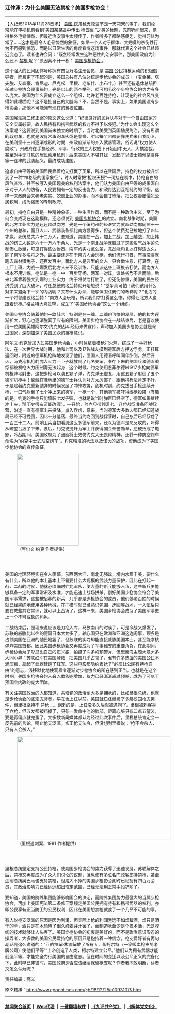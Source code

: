 ### 江仲渊：为什么美国无法禁枪？美国步枪协会！
------------------------

<p>
 【大纪元2018年12月25日讯】
 <a href="http://www.epochtimes.com/gb/tag/%E7%BE%8E%E5%9B%BD.html">
  美国
 </a>
 民用枪支泛滥不是一天两天的事了，我们经常能在电视机前看到“美国某某高中传出
 <a href="http://www.epochtimes.com/gb/tag/%E6%9E%AA%E5%87%BB%E6%A1%88.html">
  枪击案
 </a>
 ”之类的标题，先前听闻起来，觉得格外毛骨悚然，但最近治安事件太频传了，作者听多了都略感疲乏，觉得习以为常了……这才是最令人毛骨悚然的象征，如果一个人对于群体、大规模的杀伤性行为不再感到惊恐，而是以日常生活的角度看待这场事件，那就代表这个社会已经趋近变态了。读者也许会问：“既然经常发生这种恶性的治安事件，那美国政府为什么还不
 <a href="http://www.epochtimes.com/gb/tag/%E7%A6%81%E6%9E%AA.html">
  禁枪
 </a>
 呢？”原因离不开一者：
 <a href="http://www.epochtimes.com/gb/tag/%E7%BE%8E%E5%9B%BD%E6%AD%A5%E6%9E%AA%E5%8D%8F%E4%BC%9A.html">
  美国步枪协会
 </a>
 。
</p>
<p>
 这个强大的民间团体号称拥有四百万名注册会员，是
 <a href="http://www.epochtimes.com/gb/tag/%E7%BE%8E%E5%9B%BD.html">
  美国
 </a>
 公民持枪运动的积极倡导者，而且更了不起的是，美国总共有八位总统是步枪协会的成员！（麦金莱、塔夫脱、艾森豪、肯尼迪、尼克松、里根、老布什、小布什。）甚至还有退休总统担任过步枪协会理事长的。光是以上的两个举例，就可想见这个步枪协会的势力有多么庞大。美国为什么要成立这么一个组织，允许老百姓持枪，让现在的社会风气变得如此糟糕呢？这不是扯自己的大腿吗？不，当然不是。事实上，如果美国没有步枪协会，那他不可能拥有现在的霸权位置。
</p>
<p>
 美国宪法第二修正案的原文这么说道：“纪律良好的民兵队与对于一个自由国家的安全实属必要，故人民持有和携带武器的权力不得予以侵犯。”为什么会出现这么个法案呢？这要说到美国尚未独立的时期了，当时北美受到英国殖民统治，没有所谓的政府军，也就是没有常备的军队或是警察，所以每个州都要靠民兵来自我防卫，在美利坚十三州逐渐成形的时期，州政府渐渐的介入武器管理，俗话说“权力使人腐败”，州政府在手握经济、军事、行政的三大权威下开始目中无人，大搞独裁，甚至对手无寸铁的居民动用私刑！后来美国人不堪其扰，发起了以波士顿倾茶事件等一连串的武装起义，最终成功建国。
</p>
<p>
 追求自由平等的美国居民靠着枪支打赢了英军，所以在建国后，持枪的权力被升华到了一种“神格级的国家象征”，时人时常把“枪权天授”一词挂在嘴中，持枪自由的风气甚浓，甚至被写入美国现美的权利法案中，他们认为美国自由平等的成果源自于对于人人的防备，人民要拥有一定的反击能力，和政府达到互相制约的平衡，这样一来政府会来老老实实、兢兢业业的办事，而不会自甘堕落，把公权膨胀侵犯公民权利，成为强势的专制政府。
</p>
<p>
 最初，持枪自由只是一种精神象征，一种生活作风，而不是一种政治主义，至于为何会变成现在这副模样，还必须说到
 <a href="http://www.epochtimes.com/gb/tag/%E7%BE%8E%E5%9B%BD%E6%AD%A5%E6%9E%AA%E5%8D%8F%E4%BC%9A.html">
  美国步枪协会
 </a>
 的成立。南北战争时期，美国的北方工业实力是远远超过南方，光是一个纽约州的经济实力就超过南部同盟十一个州的总和，而且人口、武器装备都比南方强得多，但这个仗费劲巴拉地打了四年才赢，死伤总共六十二万人，要知道，美国在一战，加上二战，加上越战，加上韩战的伤亡人数是六十一万六千余人，光是一个南北战争就超过了这些名气战争的总和伤亡数量，可见打得这么惨烈。南军的实力这么差，竟然能和北方打得这么久，除了南军多名将之外，最主要还是在于南方人会玩枪，他们流行打猎，有事没事就跑去森林猎兔子，还百发百中，而北方人是典型的文人，只会做生意，打算盘，在工厂上班，内战一爆发后北方人来不及训练，只能派这些上班族去打仗，而南方人根本不用训练，枪法是一枪一中，百步穿杨。两军一对阵，谁处劣势不言而喻。后来北军靠着强大到爆的工业实力，终于将仗给打胜了，但死伤惨重，美国的民生经济受到了巨大破坏，时任总统的格兰特就开始想说：“战争真可怕！我们该用什么对策来避免下一次的内战呢？又有什么办法，能够保卫住我们的政权呢？”北方的一个将领建议格兰特：“南方人会玩枪，所以我们才打得这么惨，你得让北方人也跟着玩枪。”格兰特大喜过望，成立了“美国步枪协会”这么一个组织。
</p>
<p>
 美国步枪协会随着他的一路壮大，特别是在一战、二战的飞快的发展，他的权力逐渐扩大，野心也逐渐脱离了应有的限制。美国步枪协会在一战结束后，老是喜欢使用一位美国英雄阿尔文·约克的战斗经历来做宣传，声称加入美国步枪协会就是保卫国家，深刻加深了美国民众的拥枪意识。
</p>
<p>
 阿尔文·约克曾加入过美国步枪协会，小时候拿着猎枪打火鸡，练成了一手好枪法，在一次世界大战时期，他和上司以及17名战友摸到德军后方押送俘虏，正打算返回时，附近的德军机枪阵地发现了他们，德国人用德语呼叫同伴卧倒，然后开火，马克沁机枪的庞大火力一下子就放倒了九名美军，幸存下来的美国兵和德军战俘都被机枪火力压制得无法起身，这个时候，约克使用恩菲尔德M1917步枪向德军机枪阵地射击，这把步枪可以装五颗子弹，约克弹无虚发，用这五颗子射倒了五个德军机枪手！躲藏在洼地里的德军士兵认为对方太厉害了，跟他拼枪法肯定不行，于是趁著约克重新装弹的时候发起了冲锋攻势，危机时刻，约克拔出手枪连续开枪，一口气射倒了七个冲上来的德军，一枪一个，其他德军被吓得缴枪投降（有趣的是，约克的手枪只能填装七发子弹，也就是说当时弹匣已经空了，德军如果继续冲上来，那历史很有可能改写）。一开始，约克只带领着七、八位战俘准备回战俘营，沿途一直有德军出来投降，加入俘虏，原来，当时德军大多数人都已经知道战局已经不可挽回，因此十分低落。最终当约克回到战俘营时，自己身后已经俘虏了一百三十二人。前哨卫兵当初看到这么多德军前来，还以为德军是来反攻的，吓得从瞭望台滚了下来。役后，约克被提升为军士并获得国会荣誉勋章，还被拍成了电影，冷战期间，美国政府为了鼓励将士效仿约克大无畏的精神，还将一种防空炮车命名为“约克中士式防空炮车”。约克精准的枪法以及诺大的战功，使他成为了美国步枪协会的宣传象征。
</p>
<figure class="wp-caption alignnone" id="attachment_10931080" style="width: 200px">
 <a href="http://i.epochtimes.com/assets/uploads/2018/12/01.png">
  <img alt="" class="wp-image-10931080 size-full" height="300" src="http://i.epochtimes.com/assets/uploads/2018/12/01.png" width="200"/>
 </a>
 <br/><figcaption class="wp-caption-text">
  （阿尔文·约克 作者提供）
 </figcaption><br/>
</figure><br/>
<p>
 美国的地理环境实在令人羡慕，东西两大洋，南北无强敌，境内水草丰美，要什么有什么，所以他的本土基本上不需要什么大规模的武装力量保护，因此在打起一战、二战的时候，他就必须临时扩充军队，使大量的新兵能够入伍，这些新兵要能够具备一定的军事常识及水准，才能迅速上战场拼杀。刚好美国步枪协会符合了美国军事需求，这些被招募的新兵，几乎都是步枪协会的成员，他们做老百姓的时候就已经熟练地使用各种枪械，在打猎时就已经熟识包围、迂回等战术，一入伍后只要在教些其它常识，就可以上战场了。这样一来，美国步枪协会成为了美国军事史上一个不可或缺的角色。
</p>
<p>
 二战结束后，照理来说应该是刀枪入库，马放南山的时候了，可是冷战又爆发了，苏联的威胁比以往的德国日本大太多了，轴心国只在欧洲和亚洲这边闹事，顶多是占领美国在亚洲的殖民地罢了，但苏联的实力却能直接威胁美国本土，甚至能拿核弹炸美国首都。因此美国步枪协会又再度成为了军事维安的重要角色，在此期间，步枪协会为了彰显出自己的正义感，拍摄了许多的预警片，但里面的主题大意大多大同小异：苏联红军在美国登陆，把美国几乎占领了，但有许多热血的美国公民不满压抑，拿起了武器赶跑了红军。这些电影都隐约表达了“必须让公民有持枪自由”的意志，浅移默化地使观看者逐渐对步枪协会的所在感到正当。也就是在这个时期，美国步枪协会的入会人数急遽增加，权力已经渐渐超过预期，成为了可以干预国会内政的庞大团体。
</p>
<p>
 有关注美国政治的人都知道，共和党的政治家大多是拥枪的，比如里根总统，他就是步枪协会的坚定支持者，早在他上任以前，美国就已经爆发了多起校园枪支案件，但里根坚持不
 <a href="http://www.epochtimes.com/gb/tag/%E7%A6%81%E6%9E%AA.html">
  禁枪
 </a>
 ……讽刺的是，上任没多久后就被遇刺了。里根被刺客挨了六枪，但五发都被挡掉了，只有一发命中他的肺部，距离心脏只有二点五釐米，要是再偏点就完蛋了。大多数新闻媒体都认为经过此次事件后，里根总统肯定会一反先前的言论，喝止枪支泛滥，修正枪支法令，但没想到里根说：“枪不会杀人，只有人会杀人。”
</p>
<figure class="wp-caption alignnone" id="attachment_10931081" style="width: 500px">
 <a href="http://i.epochtimes.com/assets/uploads/2018/12/02.png">
  <img alt="" class="size-full wp-image-10931081" height="339" src="http://i.epochtimes.com/assets/uploads/2018/12/02.png" width="500"/>
 </a>
 <br/><figcaption class="wp-caption-text">
  （里根遇刺案。1981 作者提供）
 </figcaption><br/>
</figure><br/>
<p>
 里根总统坚定支持公民持枪，使美国步枪协会的势力获得了迅速发展，苏联解体之后，禁枪又再度成为了众人们讨论的议题，但纵使有多位名门政客支持禁枪，甚至连前总统奥巴马也支持禁枪，但尾大不掉的美国步枪协会此时已经拥有四百万会员，其政治影响力已经远远超出预定范围，已经无法用正常手段铲除了。
</p>
<p>
 要知道，美国的院外集团能够影响国会的决定，而院外集团势力最强大的当属步枪协会，再加上美国宪法第二条修正案规定美国公民拥有持有和携带武器的权利，亦即公民享有正当防卫的公民权利，因此在美国想禁枪就成了一个几乎不可能的事。
</p>
<p>
 有人说枪支泛滥的原因是因为利润，但实际上枪的利润远远不如烟和酒，烟只是晒干的草，酒只是在木桶待了很久的麦芽汁罢了，而制造枪至少是个技术活，光是膛线的技术就够让人头疼了。美国步枪协会的初衷是美好的，而不是政治意识形态的操弄者，大多数的美国公民爱持枪的原因只是抱持着一种信念，枪支爱好者有两句老话是这么说道的：“亚伯拉罕·林肯解放了所有人，但柯尔特（一家贩卖枪支的老牌公司）使他们平等”“上帝创造了人类，柯尔特建立公平。”他们认为拥有武器才能创造平等，才能完全力行美国的自由意志。但在时间的变迁以及公平正义的完备化下，此时早已非彼时，美国政府是否应该继续保留枪支呢？作者我不敢明断，读者又怎么认为呢？
</p>
<p>
 责任编辑：高义
</p>

原文链接：http://www.epochtimes.com/gb/18/12/25/n10931078.htm


------------------------
#### [禁闻聚合首页](https://github.com/gfw-breaker/banned-news/blob/master/README.md) &nbsp;|&nbsp; [Web代理](https://github.com/gfw-breaker/open-proxy/blob/master/README.md) &nbsp;|&nbsp; [一键翻墙软件](https://github.com/gfw-breaker/nogfw/blob/master/README.md) &nbsp;|&nbsp; [《九评共产党》](https://github.com/gfw-breaker/9ping.md/blob/master/README.md#九评之一评共产党是什么) &nbsp;|&nbsp; [《解体党文化》](https://github.com/gfw-breaker/jtdwh.md/blob/master/README.md#绪论)